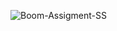 ![Boom-Assigment-SS](https://user-images.githubusercontent.com/96390657/167233164-8726d1da-b0d8-4e8e-8e89-25a7ec3a4d2f.jpg)

